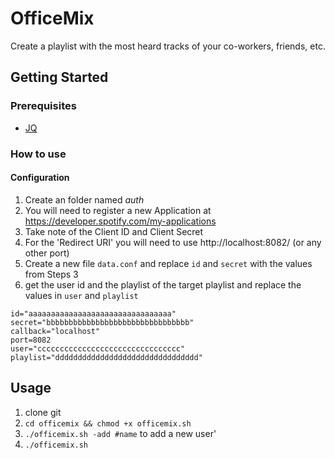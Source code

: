 # OfficeMix

Create a playlist with the most heard tracks of your co-workers, friends, etc.

## Getting Started

### Prerequisites

- [JQ](https://stedolan.github.io/jq/)

### How to use
#### Configuration
1. Create an folder named *auth*
2. You will need to register a new Application at https://developer.spotify.com/my-applications
3. Take note of the Client ID and Client Secret
4. For the 'Redirect URI' you will need to use http://localhost:8082/ (or any other port)
5. Create a new file `data.conf` and replace `id` and `secret` with the values from Steps 3
6. get the user id and the playlist of the target playlist and replace the values in `user` and `playlist`
```
id="aaaaaaaaaaaaaaaaaaaaaaaaaaaaaaaa"
secret="bbbbbbbbbbbbbbbbbbbbbbbbbbbbbbbb"
callback="localhost"
port=8082
user="cccccccccccccccccccccccccccccccc"
playlist="dddddddddddddddddddddddddddddddd"
```

## Usage
1. clone git
2. `cd officemix && chmod +x officemix.sh`
3. `./officemix.sh -add #name` to add a new user'
4. `./officemix.sh`